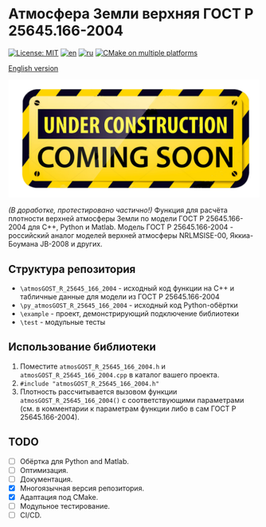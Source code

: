 # Атмосфера Земли верхняя ГОСТ Р 25645.166-2004

[![License: MIT](https://img.shields.io/badge/License-MIT-yellow.svg)](https://opensource.org/licenses/MIT) [![en](https://img.shields.io/badge/lang-en-green.svg)](README.EN.md) [![ru](https://img.shields.io/badge/lang-ru-green.svg)](README.md) [![CMake on multiple platforms](https://github.com/Ornstein89/atmosGOST_R_25645_166_2004/actions/workflows/cmake-multi-platform.yml/badge.svg)](https://github.com/Ornstein89/atmosGOST_R_25645_166_2004/actions/workflows/cmake-multi-platform.yml)

[English version](README.EN.md)

![В разработке](under_construction.png)

*(В доработке, протестировано частично!)* Функция для расчёта плотности верхней атмосферы Земли по модели ГОСТ Р 25645.166-2004 для C++, Python и Matlab. Модель ГОСТ Р 25645.166-2004 - российский аналог моделей верхней атмосферы NRLMSISE-00, Яккиа-Боумана JB-2008 и других.

## Структура репозитория

- `\atmosGOST_R_25645_166_2004` - исходный код функции на C++ и табличные данные для модели из ГОСТ Р 25645.166-2004
- `\py_atmosGOST_R_25645_166_2004` - исходный код Python-обёртки
- `\example` - проект, демонстрирующий подключение библиотеки
- `\test` - модульные тесты

## Использование библиотеки

1. Поместите `atmosGOST_R_25645_166_2004.h` и `atmosGOST_R_25645_166_2004.cpp` в каталог вашего проекта.
2. `#include "atmosGOST_R_25645_166_2004.h"`
3. Плотность рассчитывается вызовом функции `atmosGOST_R_25645_166_2004()` с соответствующими параметрами (см. в комментарии к параметрам функции либо в сам ГОСТ Р 25645.166-2004).

## TODO

- [ ] Обёртка для Python and Matlab.
- [ ] Оптимизация.
- [ ] Документация.
- [x] Многоязычная версия репозитория.
- [x] Адаптация под CMake.
- [ ] Модульное тестирование.
- [ ] CI/CD.
